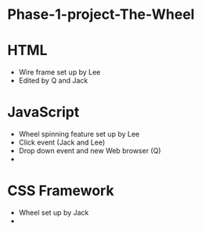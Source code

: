 # Phase-1-project-The-Wheel

# HTML 

- Wire frame set up by Lee 
- Edited by Q and Jack 

# JavaScript 

- Wheel spinning feature set up by Lee
- Click event (Jack and Lee)
- Drop down event and new Web browser (Q)
- 

# CSS Framework #
- Wheel set up by Jack 
- 

